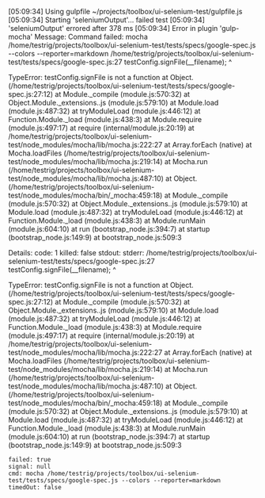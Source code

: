 [05:09:34] Using gulpfile ~/projects/toolbox/ui-selenium-test/gulpfile.js
[05:09:34] Starting 'seleniumOutput'...
failed test
[05:09:34] 'seleniumOutput' errored after 378 ms
[05:09:34] Error in plugin 'gulp-mocha'
Message:
    Command failed: mocha /home/testrig/projects/toolbox/ui-selenium-test/tests/specs/google-spec.js --colors --reporter=markdown
/home/testrig/projects/toolbox/ui-selenium-test/tests/specs/google-spec.js:27
testConfig.signFile(__filename);
           ^

TypeError: testConfig.signFile is not a function
    at Object.<anonymous> (/home/testrig/projects/toolbox/ui-selenium-test/tests/specs/google-spec.js:27:12)
    at Module._compile (module.js:570:32)
    at Object.Module._extensions..js (module.js:579:10)
    at Module.load (module.js:487:32)
    at tryModuleLoad (module.js:446:12)
    at Function.Module._load (module.js:438:3)
    at Module.require (module.js:497:17)
    at require (internal/module.js:20:19)
    at /home/testrig/projects/toolbox/ui-selenium-test/node_modules/mocha/lib/mocha.js:222:27
    at Array.forEach (native)
    at Mocha.loadFiles (/home/testrig/projects/toolbox/ui-selenium-test/node_modules/mocha/lib/mocha.js:219:14)
    at Mocha.run (/home/testrig/projects/toolbox/ui-selenium-test/node_modules/mocha/lib/mocha.js:487:10)
    at Object.<anonymous> (/home/testrig/projects/toolbox/ui-selenium-test/node_modules/mocha/bin/_mocha:459:18)
    at Module._compile (module.js:570:32)
    at Object.Module._extensions..js (module.js:579:10)
    at Module.load (module.js:487:32)
    at tryModuleLoad (module.js:446:12)
    at Function.Module._load (module.js:438:3)
    at Module.runMain (module.js:604:10)
    at run (bootstrap_node.js:394:7)
    at startup (bootstrap_node.js:149:9)
    at bootstrap_node.js:509:3

Details:
    code: 1
    killed: false
    stdout: 
    stderr: /home/testrig/projects/toolbox/ui-selenium-test/tests/specs/google-spec.js:27
testConfig.signFile(__filename);
           ^

TypeError: testConfig.signFile is not a function
    at Object.<anonymous> (/home/testrig/projects/toolbox/ui-selenium-test/tests/specs/google-spec.js:27:12)
    at Module._compile (module.js:570:32)
    at Object.Module._extensions..js (module.js:579:10)
    at Module.load (module.js:487:32)
    at tryModuleLoad (module.js:446:12)
    at Function.Module._load (module.js:438:3)
    at Module.require (module.js:497:17)
    at require (internal/module.js:20:19)
    at /home/testrig/projects/toolbox/ui-selenium-test/node_modules/mocha/lib/mocha.js:222:27
    at Array.forEach (native)
    at Mocha.loadFiles (/home/testrig/projects/toolbox/ui-selenium-test/node_modules/mocha/lib/mocha.js:219:14)
    at Mocha.run (/home/testrig/projects/toolbox/ui-selenium-test/node_modules/mocha/lib/mocha.js:487:10)
    at Object.<anonymous> (/home/testrig/projects/toolbox/ui-selenium-test/node_modules/mocha/bin/_mocha:459:18)
    at Module._compile (module.js:570:32)
    at Object.Module._extensions..js (module.js:579:10)
    at Module.load (module.js:487:32)
    at tryModuleLoad (module.js:446:12)
    at Function.Module._load (module.js:438:3)
    at Module.runMain (module.js:604:10)
    at run (bootstrap_node.js:394:7)
    at startup (bootstrap_node.js:149:9)
    at bootstrap_node.js:509:3

    failed: true
    signal: null
    cmd: mocha /home/testrig/projects/toolbox/ui-selenium-test/tests/specs/google-spec.js --colors --reporter=markdown
    timedOut: false
